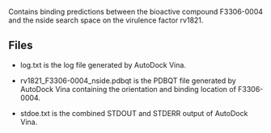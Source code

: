 Contains binding predictions between the bioactive compound F3306-0004 and the nside search space on the virulence factor rv1821.

## Files

- log.txt is the log file generated by AutoDock Vina.

- rv1821_F3306-0004_nside.pdbqt is the PDBQT file generated by AutoDock Vina containing the orientation and binding location of F3306-0004.

- stdoe.txt is the combined STDOUT and STDERR output of AutoDock Vina.

